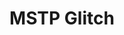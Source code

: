 ---
layout: media
title: "MSTP Glitch"
tags:
  categories: realtime
blurb: 
show_url: true
image:
  id: 22155268119
hide: true
---